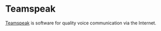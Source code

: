 # Teamspeak

[Teamspeak](https://teamspeak.com) is software for quality voice communication via the Internet.
